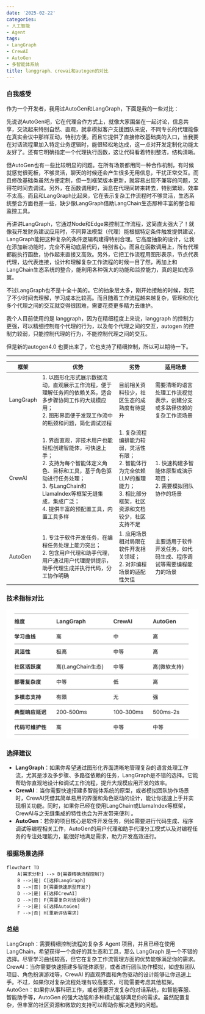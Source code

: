 ```yaml
---
date: '2025-02-22'
categories:
- 人工智能
- Agent
tags:
- LangGraph
- CrewAI
- AutoGen
- 多智能体系统
title: langgraph、crewai和autogen的对比
---
```


### 自我感受

作为一个开发者，我用过AutoGen和LangGraph，下面是我的一些对比：

先说说AutoGen吧，它在代理合作方式上，就像大家围坐在一起讨论，信息共享，交流起来特别自然、直观，就拿模拟客户支援团队来说，不同专长的代理能像在真实会议中那样互动，特别方便。而且它提供了直接修改基础类的入口，当我要在对话流程里加入特定业务逻辑时，能很轻松地达成，这一点对开发定制化功能太友好了。还有它明确指定一个代理执行函数，这让代码看着特别整洁，结构清晰。

但AutoGen也有一些比较明显的问题。在所有场景都用同一种合作机制，有时候就感觉很死板，不够灵活，聊天的时候还会产生很多无用信息，干扰正常交互。而且修改基础类虽然方便定制，但一到框架版本更新，就容易出现不兼容的问题，又得花时间去调试。另外，在函数调用时，消息在代理间转来转去，特别繁琐，效率不太高。而且和LangGraph比起来，它在表示复杂工作流程时不够灵活，生态系统整合方面也差一些，缺少像LangGraph借助LangChain生态那种丰富的整合和监控工具。

再讲讲LangGraph，它通过Node和Edge来控制工作流程，这简直太强大了！就像我开发财务建议应用时，不同算法模型（代理）能根据特定条件触发提供建议，LangGraph能把这种复杂的条件逻辑构建得特别合理。它高度抽象的设计，让我在添加新功能时，完全不用动底层代码，特别省心。而且在函数调用上，所有代理都能执行函数，协作起来直接又高效。另外，它把工作流程用图形表示，节点代表代理，边代表连接，设计和理解复杂工作流程的时候一目了然，再加上和LangChain生态系统的整合，能利用各种强大的功能和监控能力，真的是如虎添翼。

不过LangGraph也不是十全十美的。它的抽象层太多，刚开始接触的时候，我花了不少时间去理解，学习成本比较高。而且随着工作流程越来越复杂，管理和优化多个代理之间的交互就变得很困难，需要花费更多精力去维护。 

我个人目前使用的是 langgraph，因为在精细程度上来说，langgraph 的控制力更强，可以精细控制每个代理的行为，以及每个代理之间的交互，autogen 的控制力较弱，只能控制代理的行为，不能控制代理之间的交互。

但是新的autogen4.0 也要出来了，它也支持了精细控制，所以可以期待一下。

---

|框架|优势|劣势|适用场景|
|--|--|--|--|
|LangGraph|1. 以图形化形式展示数据流动，直观展示工作流程，便于理解任务间的依赖关系，适合多步骤协同工作的大规模应用；<br>2. 图形界面便于发现工作流中的瓶颈和问题，简化调试过程|目前相关资料较少，社区生态的成熟度有待提升|需要清晰的语言处理工作流视觉表示，创建分支或多路径依赖的复杂工作流场景|
|CrewAI|1. 界面直观，非技术用户也能轻松创建智能体，可快速上手；<br>2. 支持为每个智能体定义角色、目标和工具，基于角色驱动进行任务处理；<br>3. 与LangChain和LlamaIndex等框架无缝集成，集成广泛；<br>4. 提供丰富的预配置工具，内置工具多样|1. 复杂流程编排能力较弱，灵活性有限；<br>2. 智能体行为完全依赖LLM的推理能力；<br>3. 相比部分框架，社区资源和文档较少，社区支持不足|1. 快速构建多智能体原型或演示项目；<br>2. 需要模拟团队协作的场景|
|AutoGen|1. 专注于软件开发任务，在编程任务处理上能力突出；<br>2. 包含用户代理和助手代理，用户通过用户代理提供提示，助手代理生成并执行代码，分工协作明确|1. 应用场景相对局限在软件开发相关领域；<br>2. 对非编程场景的适配性欠佳|主要适用于软件开发任务，如代码生成、程序调试等需要编程能力的场景|



### 技术指标对比

![技术指标对比](image.png)


### 选择建议
- **LangGraph**：如果你希望通过图形化界面清晰地管理复杂的语言处理工作流，尤其是涉及多步骤、多路径依赖的任务，LangGraph是不错的选择。它能帮助你直观地设计和调试工作流程，提升大规模应用开发的效率。
- **CrewAI**：当你需要快速搭建多智能体系统的原型，或者模拟团队协作场景时，CrewAI凭借其简单易用的界面和角色驱动的设计，能让你迅速上手并实现相关功能。同时，如果你已经在使用LangChain或LlamaIndex等框架，CrewAI与之无缝集成的特性也会为开发带来便利 。
- **AutoGen**：若你的项目核心是软件开发任务，例如需要进行代码生成、程序调试等编程相关工作，AutoGen的用户代理和助手代理分工模式以及对编程任务的专注处理能力，能很好地满足需求，助力开发高效进行。 

### 根据场景选择
```mermaid
flowchart TD
    A[需求分析] --> B{需要精确流程控制?}
    B -->|是| C[选择LangGraph]
    B -->|否| D{需要快速原型开发?}
    D -->|是| E[选择CrewAI]
    D -->|否| F{需要复杂对话协调?}
    F -->|是| G[选择AutoGen]
    F -->|否| H[重新评估需求]
```

### 总结

LangGraph：需要精细控制流程的复杂多 Agent 项目，并且已经在使用 LangChain，希望获得一个良好的其生态和工具，那么 LangGraph 是一个不错的选择。尽管学习曲线较高，但它在复杂工作流管理方面的优势能够满足你的需求。
CrewAI：当你需要快速搭建多智能体原型，或者进行团队协作模拟，如虚拟团队项目、角色扮演游戏等，CrewAI 的直观界面和角色驱动的设计能够让你迅速上手。不过，如果你对复杂流程处理有较高要求，可能需要考虑其他框架。
AutoGen：如果你从事科研工作，或者需要开发复杂的对话系统，如智能客服、智能助手等，AutoGen 的强大功能和多种模式能够满足你的需求。虽然配置复杂，但丰富的社区资源和微软的支持可以帮助你解决遇到的问题。


